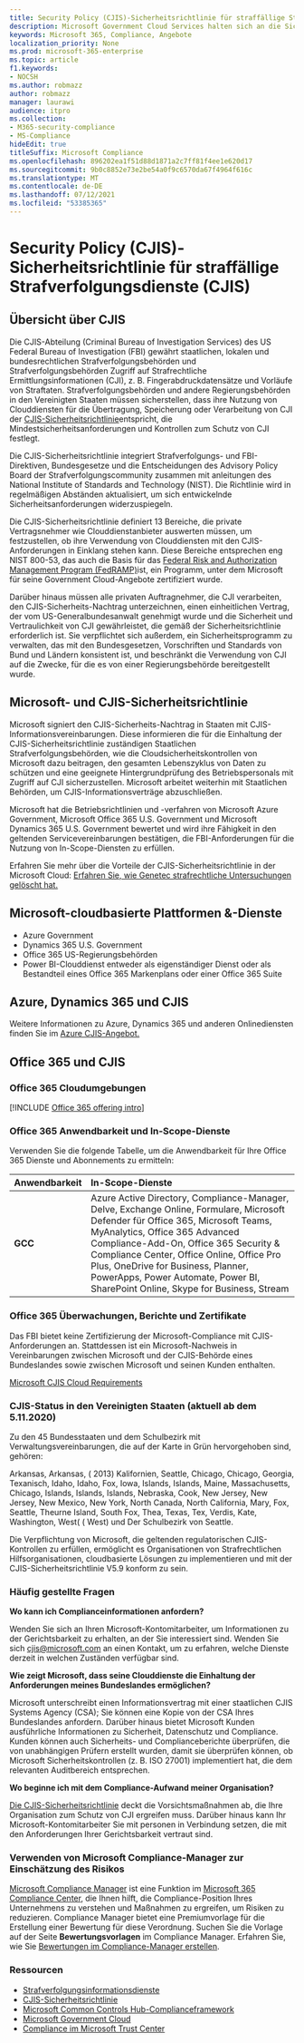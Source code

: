 ```yaml
---
title: Security Policy (CJIS)-Sicherheitsrichtlinie für straffällige Strafverfolgungsdienste (CJIS)
description: Microsoft Government Cloud Services halten sich an die Sicherheitsrichtlinie für us-amerikanische Strafvollstäterinformationsdienste.
keywords: Microsoft 365, Compliance, Angebote
localization_priority: None
ms.prod: microsoft-365-enterprise
ms.topic: article
f1.keywords:
- NOCSH
ms.author: robmazz
author: robmazz
manager: laurawi
audience: itpro
ms.collection:
- M365-security-compliance
- MS-Compliance
hideEdit: true
titleSuffix: Microsoft Compliance
ms.openlocfilehash: 896202ea1f51d88d1871a2c7ff81f4ee1e620d17
ms.sourcegitcommit: 9b0c8852e73e2be54a0f9c6570da67f4964f616c
ms.translationtype: MT
ms.contentlocale: de-DE
ms.lasthandoff: 07/12/2021
ms.locfileid: "53385365"
---
```

# <a name="criminal-justice-information-services-cjis-security-policy"></a>Security Policy (CJIS)-Sicherheitsrichtlinie für straffällige Strafverfolgungsdienste (CJIS)

## <a name="cjis-overview"></a>Übersicht über CJIS

Die CJIS-Abteilung (Criminal Bureau of Investigation Services) des US Federal Bureau of Investigation (FBI) gewährt staatlichen, lokalen und bundesrechtlichen Strafverfolgungsbehörden und Strafverfolgungsbehörden Zugriff auf Strafrechtliche Ermittlungsinformationen (CJI), z. B. Fingerabdruckdatensätze und Vorläufe von Straftaten. Strafverfolgungsbehörden und andere Regierungsbehörden in den Vereinigten Staaten müssen sicherstellen, dass ihre Nutzung von Clouddiensten für die Übertragung, Speicherung oder Verarbeitung von CJI der [CJIS-Sicherheitsrichtlinie](https://aka.ms/cjis-security-policy)entspricht, die Mindestsicherheitsanforderungen und Kontrollen zum Schutz von CJI festlegt.

Die CJIS-Sicherheitsrichtlinie integriert Strafverfolgungs- und FBI-Direktiven, Bundesgesetze und die Entscheidungen des Advisory Policy Board der Strafverfolgungscommunity zusammen mit anleitungen des National Institute of Standards and Technology (NIST). Die Richtlinie wird in regelmäßigen Abständen aktualisiert, um sich entwickelnde Sicherheitsanforderungen widerzuspiegeln.

Die CJIS-Sicherheitsrichtlinie definiert 13 Bereiche, die private Vertragsnehmer wie Clouddienstanbieter auswerten müssen, um festzustellen, ob ihre Verwendung von Clouddiensten mit den CJIS-Anforderungen in Einklang stehen kann. Diese Bereiche entsprechen eng NIST 800-53, das auch die Basis für das [Federal Risk and Authorization Management Program (FedRAMP)](offering-FedRAMP.md)ist, ein Programm, unter dem Microsoft für seine Government Cloud-Angebote zertifiziert wurde.

Darüber hinaus müssen alle privaten Auftragnehmer, die CJI verarbeiten, den CJIS-Sicherheits-Nachtrag unterzeichnen, einen einheitlichen Vertrag, der vom US-Generalbundesanwalt genehmigt wurde und die Sicherheit und Vertraulichkeit von CJI gewährleistet, die gemäß der Sicherheitsrichtlinie erforderlich ist. Sie verpflichtet sich außerdem, ein Sicherheitsprogramm zu verwalten, das mit den Bundesgesetzen, Vorschriften und Standards von Bund und Ländern konsistent ist, und beschränkt die Verwendung von CJI auf die Zwecke, für die es von einer Regierungsbehörde bereitgestellt wurde.

## <a name="microsoft-and-cjis-security-policy"></a>Microsoft- und CJIS-Sicherheitsrichtlinie

Microsoft signiert den CJIS-Sicherheits-Nachtrag in Staaten mit CJIS-Informationsvereinbarungen. Diese informieren die für die Einhaltung der CJIS-Sicherheitsrichtlinie zuständigen Staatlichen Strafverfolgungsbehörden, wie die Cloudsicherheitskontrollen von Microsoft dazu beitragen, den gesamten Lebenszyklus von Daten zu schützen und eine geeignete Hintergrundprüfung des Betriebspersonals mit Zugriff auf CJI sicherzustellen. Microsoft arbeitet weiterhin mit Staatlichen Behörden, um CJIS-Informationsverträge abzuschließen.

Microsoft hat die Betriebsrichtlinien und -verfahren von Microsoft Azure Government, Microsoft Office 365 U.S. Government und Microsoft Dynamics 365 U.S. Government bewertet und wird ihre Fähigkeit in den geltenden Servicevereinbarungen bestätigen, die FBI-Anforderungen für die Nutzung von In-Scope-Diensten zu erfüllen.

Erfahren Sie mehr über die Vorteile der CJIS-Sicherheitsrichtlinie in der Microsoft Cloud: [Erfahren Sie, wie Genetec strafrechtliche Untersuchungen gelöscht hat.](https://customers.microsoft.com/story/genetec)

## <a name="microsoft-in-scope-cloud-platforms--services"></a>Microsoft-cloudbasierte Plattformen &-Dienste

- Azure Government
- Dynamics 365 U.S. Government
- Office 365 US-Regierungsbehörden
- Power BI-Clouddienst entweder als eigenständiger Dienst oder als Bestandteil eines Office 365 Markenplans oder einer Office 365 Suite

## <a name="azure-dynamics-365-and-cjis"></a>Azure, Dynamics 365 und CJIS

Weitere Informationen zu Azure, Dynamics 365 und anderen Onlinediensten finden Sie im [Azure CJIS-Angebot.](/azure/compliance/offerings/offering-cjis)

## <a name="office-365-and-cjis"></a>Office 365 und CJIS

### <a name="office-365-cloud-environments"></a>Office 365 Cloudumgebungen

[!INCLUDE [Office 365 offering intro](../includes/o365-offering-introduction.md)]

### <a name="office-365-applicability-and-in-scope-services"></a>Office 365 Anwendbarkeit und In-Scope-Dienste

Verwenden Sie die folgende Tabelle, um die Anwendbarkeit für Ihre Office 365 Dienste und Abonnements zu ermitteln:

| **Anwendbarkeit** | **In-Scope-Dienste** |
|:------------------|:----------------------|
| **GCC** | Azure Active Directory, Compliance-Manager, Delve, Exchange Online, Formulare, Microsoft Defender für Office 365, Microsoft Teams, MyAnalytics, Office 365 Advanced Compliance-Add-On, Office 365 Security & Compliance Center, Office Online, Office Pro Plus, OneDrive for Business, Planner, PowerApps, Power Automate, Power BI, SharePoint Online, Skype for Business, Stream |

### <a name="office-365-audits-reports-and-certificates"></a>Office 365 Überwachungen, Berichte und Zertifikate

Das FBI bietet keine Zertifizierung der Microsoft-Compliance mit CJIS-Anforderungen an. Stattdessen ist ein Microsoft-Nachweis in Vereinbarungen zwischen Microsoft und der CJIS-Behörde eines Bundeslandes sowie zwischen Microsoft und seinen Kunden enthalten.

[Microsoft CJIS Cloud Requirements](https://aka.ms/MicrosoftCJISCloudRequirements)

### <a name="cjis-status-in-the-united-states-current-as-of-1152020"></a>CJIS-Status in den Vereinigten Staaten (aktuell ab dem 5.11.2020)

Zu den 45 Bundesstaaten und dem Schulbezirk mit Verwaltungsvereinbarungen, die auf der Karte in Grün hervorgehoben sind, gehören:

Arkansas, Arkansas, ( 2013) Kalifornien, Seattle, Chicago, Chicago, Georgia, Texanisch, Idaho, Idaho, Fox, Iowa, Islands, Islands, Maine, Massachusetts, Chicago, Islands, Islands, Islands, Nebraska, Cook, New Jersey, New Jersey, New Mexico, New York, North Canada, North California, Mary, Fox, Seattle, Theurne Island, South Fox, Thea, Texas, Tex, Verdis, Kate, Washington, West( ( West) und Der Schulbezirk von Seattle.

Die Verpflichtung von Microsoft, die geltenden regulatorischen CJIS-Kontrollen zu erfüllen, ermöglicht es Organisationen von Strafrechtlichen Hilfsorganisationen, cloudbasierte Lösungen zu implementieren und mit der CJIS-Sicherheitsrichtlinie V5.9 konform zu sein.

### <a name="frequently-asked-questions"></a>Häufig gestellte Fragen

**Wo kann ich Complianceinformationen anfordern?**

Wenden Sie sich an Ihren Microsoft-Kontomitarbeiter, um Informationen zu der Gerichtsbarkeit zu erhalten, an der Sie interessiert sind. Wenden Sie sich <cjis@microsoft.com> an einen Kontakt, um zu erfahren, welche Dienste derzeit in welchen Zuständen verfügbar sind.

**Wie zeigt Microsoft, dass seine Clouddienste die Einhaltung der Anforderungen meines Bundeslandes ermöglichen?**

Microsoft unterschreibt einen Informationsvertrag mit einer staatlichen CJIS Systems Agency (CSA); Sie können eine Kopie von der CSA Ihres Bundeslandes anfordern. Darüber hinaus bietet Microsoft Kunden ausführliche Informationen zu Sicherheit, Datenschutz und Compliance. Kunden können auch Sicherheits- und Complianceberichte überprüfen, die von unabhängigen Prüfern erstellt wurden, damit sie überprüfen können, ob Microsoft Sicherheitskontrollen (z. B. ISO 27001) implementiert hat, die dem relevanten Auditbereich entsprechen.

**Wo beginne ich mit dem Compliance-Aufwand meiner Organisation?**

[Die CJIS-Sicherheitsrichtlinie](https://aka.ms/cjis-security-policy) deckt die Vorsichtsmaßnahmen ab, die Ihre Organisation zum Schutz von CJI ergreifen muss. Darüber hinaus kann Ihr Microsoft-Kontomitarbeiter Sie mit personen in Verbindung setzen, die mit den Anforderungen Ihrer Gerichtsbarkeit vertraut sind.

### <a name="use-microsoft-compliance-manager-to-assess-your-risk"></a>Verwenden von Microsoft Compliance-Manager zur Einschätzung des Risikos

[Microsoft Compliance Manager](/microsoft-365/compliance/compliance-manager) ist eine Funktion im [Microsoft 365 Compliance Center](/microsoft-365/compliance/microsoft-365-compliance-center), die Ihnen hilft, die Compliance-Position Ihres Unternehmens zu verstehen und Maßnahmen zu ergreifen, um Risiken zu reduzieren. Compliance Manager bietet eine Premiumvorlage für die Erstellung einer Bewertung für diese Verordnung. Suchen Sie die Vorlage auf der Seite **Bewertungsvorlagen** im Compliance Manager. Erfahren Sie, wie Sie [Bewertungen im Compliance-Manager erstellen](/microsoft-365/compliance/compliance-manager-assessments).

### <a name="resources"></a>Ressourcen

- [Strafverfolgungsinformationsdienste](https://aka.ms/cjis)
- [CJIS-Sicherheitsrichtlinie](https://aka.ms/cjis-security-policy)
- [Microsoft Common Controls Hub-Complianceframework](https://www.microsoft.com/trustcenter/common-controls-hub)
- [Microsoft Government Cloud](https://go.microsoft.com/fwlink/?linkid=2087246)
- [Compliance im Microsoft Trust Center](https://www.microsoft.com/trust-center/compliance/compliance-overview)
